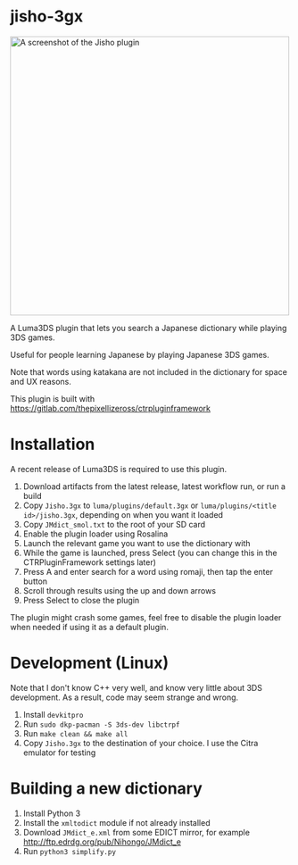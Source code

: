 # jisho-3gx

<img src="https://github.com/mortenson/jisho-3gx/assets/2091002/8668bdd6-a247-4bf3-ac46-ac67cc447c1d" alt="A screenshot of the Jisho plugin" width="500px">

A Luma3DS plugin that lets you search a Japanese dictionary while playing 3DS games.

Useful for people learning Japanese by playing Japanese 3DS games.

Note that words using katakana are not included in the dictionary for space and UX reasons.

This plugin is built with https://gitlab.com/thepixellizeross/ctrpluginframework

# Installation

A recent release of Luma3DS is required to use this plugin.

1. Download artifacts from the latest release, latest workflow run, or run a build
2. Copy `Jisho.3gx` to `luma/plugins/default.3gx` or `luma/plugins/<title id>/jisho.3gx`, depending on when you want it loaded
3. Copy `JMdict_smol.txt` to the root of your SD card
4. Enable the plugin loader using Rosalina
5. Launch the relevant game you want to use the dictionary with
6. While the game is launched, press Select (you can change this in the CTRPluginFramework settings later)
7. Press A and enter search for a word using romaji, then tap the enter button
8. Scroll through results using the up and down arrows
9. Press Select to close the plugin

The plugin might crash some games, feel free to disable the plugin loader when needed if using it as a default plugin.

# Development (Linux)

Note that I don't know C++ very well, and know very little about 3DS development. As a result, code may seem strange and wrong.

1. Install `devkitpro`
2. Run `sudo dkp-pacman -S 3ds-dev libctrpf`
3. Run `make clean && make all`
4. Copy `Jisho.3gx` to the destination of your choice. I use the Citra emulator for testing

# Building a new dictionary

1. Install Python 3
2. Install the `xmltodict` module if not already installed
3. Download `JMdict_e.xml` from some EDICT mirror, for example http://ftp.edrdg.org/pub/Nihongo/JMdict_e
4. Run `python3 simplify.py`
